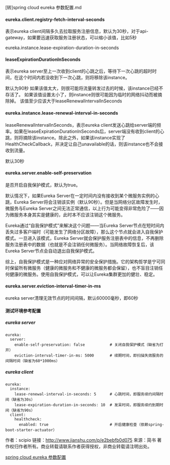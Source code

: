 [转]spring cloud eureka 参数配置.md



#### eureka.client.registry-fetch-interval-seconds

表示eureka client间隔多久去拉取服务注册信息，默认为30秒，对于api-gateway，如果要迅速获取服务注册状态，可以缩小该值，比如5秒

eureka.instance.lease-expiration-duration-in-seconds

####  leaseExpirationDurationInSeconds

表示eureka server至上一次收到client的心跳之后，等待下一次心跳的超时时间，在这个时间内若没收到下一次心跳，则将移除该instance。

默认为90秒
如果该值太大，则很可能将流量转发过去的时候，该instance已经不存活了。
如果该值设置太小了，则instance则很可能因为临时的网络抖动而被摘除掉。
该值至少应该大于leaseRenewalIntervalInSeconds

#### eureka.instance.lease-renewal-interval-in-seconds

leaseRenewalIntervalInSeconds，表示eureka client发送心跳给server端的频率。如果在leaseExpirationDurationInSeconds后，server端没有收到client的心跳，则将摘除该instance。除此之外，如果该instance实现了HealthCheckCallback，并决定让自己unavailable的话，则该instance也不会接收到流量。

默认30秒

####  eureka.server.enable-self-preservation

是否开启自我保护模式，默认为true。

默认情况下，如果Eureka Server在一定时间内没有接收到某个微服务实例的心跳，Eureka Server将会注销该实例（默认90秒）。但是当网络分区故障发生时，微服务与Eureka Server之间无法正常通信，以上行为可能变得非常危险了——因为微服务本身其实是健康的，此时本不应该注销这个微服务。

Eureka通过“自我保护模式”来解决这个问题——当Eureka Server节点在短时间内丢失过多客户端时（可能发生了网络分区故障），那么这个节点就会进入自我保护模式。一旦进入该模式，Eureka Server就会保护服务注册表中的信息，不再删除服务注册表中的数据（也就是不会注销任何微服务）。当网络故障恢复后，该Eureka Server节点会自动退出自我保护模式。

综上，自我保护模式是一种应对网络异常的安全保护措施。它的架构哲学是宁可同时保留所有微服务（健康的微服务和不健康的微服务都会保留），也不盲目注销任何健康的微服务。使用自我保护模式，可以让Eureka集群更加的健壮、稳定。

####  eureka.server.eviction-interval-timer-in-ms

eureka server清理无效节点的时间间隔，默认60000毫秒，即60秒



####  测试环境参考配置

##### eureka server

```
eureka:
  server:
    enable-self-preservation: false           # 关闭自我保护模式（缺省为打开）
    eviction-interval-timer-in-ms: 5000       # 续期时间，即扫描失效服务的间隔时间（缺省为60*1000ms）
```

##### eureka client

```
eureka:
  instance:
    lease-renewal-interval-in-seconds: 5      # 心跳时间，即服务续约间隔时间（缺省为30s）
    lease-expiration-duration-in-seconds: 10  # 发呆时间，即服务续约到期时间（缺省为90s）
  client:
    healthcheck:
      enabled: true                           # 开启健康检查（依赖spring-boot-starter-actuator）
```

作者：scipio
链接：http://www.jianshu.com/p/e2bebfb0d075
來源：简书
著作权归作者所有。商业转载请联系作者获得授权，非商业转载请注明出处。


[spring cloud eureka 参数配置](http://www.jianshu.com/p/e2bebfb0d075)